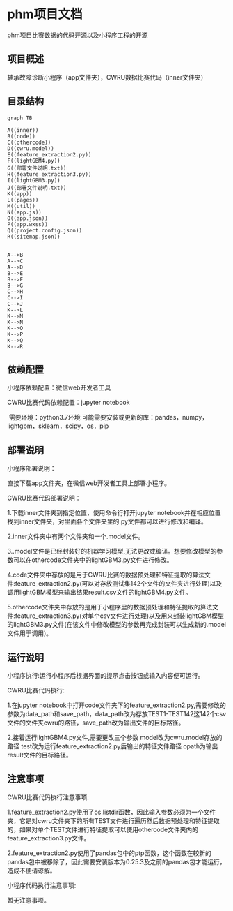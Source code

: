 # phm项目文档
phm项目比赛数据的代码开源以及小程序工程的开源
## 项目概述
轴承故障诊断小程序（app文件夹），CWRU数据比赛代码（inner文件夹）
## 目录结构

```mermaid
graph TB

A((inner))
B((code))
C((othercode))
D((cwru.model))
E((feature_extraction2.py))
F((lightGBM4.py))
G((部署文件说明.txt))
H((feature_extraction3.py))
I((lightGBM3.py))
J((部署文件说明.txt)) 
K((app))
L((pages))
M((util))
N((app.js))
O((app.json))
P((app.wxss))
Q((project.config.json))
R((sitemap.json))


A-->B
A-->C
A-->D
B-->E
B-->F
B-->G
C-->H
C-->I
C-->J
K-->L
K-->M
K-->N
K-->O
K-->P
K-->Q
K-->R
```
## 依赖配置
小程序依赖配置：微信web开发者工具

CWRU比赛代码依赖配置：jupyter notebook

​                          需要环境：python3.7环境
​                          可能需要安装或更新的库：pandas，numpy，lightgbm，sklearn，scipy，os，pip

## 部署说明
小程序部署说明：

直接下载app文件夹，在微信web开发者工具上部署小程序。

CWRU比赛代码部署说明：

1.下载inner文件夹到指定位置，使用命令行打开jupyter notebook并在相应位置找到inner文件夹，对里面各个文件夹里的.py文件都可以进行修改和编译。

2.inner文件夹中有两个文件夹和一个.model文件。

3..model文件是已经封装好的机器学习模型,无法更改或编译。想要修改模型的参数可以在othercode文件夹中的lightGBM3.py文件进行修改。

4.code文件夹中存放的是用于CWRU比赛的数据预处理和特征提取的算法文件:feature_extraction2.py(可以对存放测试集142个文件的文件夹进行处理)以及调用lightGBM模型来输出结果result.csv文件的lightGBM4.py文件。

5.othercode文件夹中存放的是用于小程序里的数据预处理和特征提取的算法文件:feature_extraction3.py(对单个csv文件进行处理)以及用来封装lightGBM模型的lightGBM3.py文件(在该文件中修改模型的参数再完成封装可以生成新的.model文件用于调用)。



## 运行说明
小程序执行:运行小程序后根据界面的提示点击按钮或输入内容便可运行。

CWRU比赛代码执行:

1.在jupyter notebook中打开code文件夹下的feature_extraction2.py,需要修改的参数为data_path和save_path，data_path改为存放TEST1-TEST142这142个csv文件的文件夹cwru的路径，save_path改为输出文件的目标路径。

2.接着运行lightGBM4.py文件,需要更改三个参数
model改为cwru.model存放的路径
test改为运行feature_extraction2.py后输出的特征文件路径
opath为输出result文件的目标路径。

## 注意事项
CWRU比赛代码执行注意事项:

1.feature_extraction2.py使用了os.listdir函数，因此输入参数必须为一个文件夹，它是对cwru文件夹下的所有TEST文件进行遍历然后数据预处理和特征提取的，如果对单个TEST文件进行特征提取可以使用othercode文件夹内的feature_extraction3.py文件。

2.feature_extraction2.py使用了pandas包中的ptp函数，这个函数在较新的pandas包中被移除了，因此需要安装版本为0.25.3及之前的pandas包才能运行，造成不便请谅解。

小程序代码执行注意事项:

暂无注意事项。